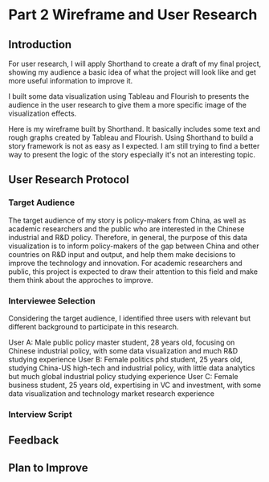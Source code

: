 # Part 2 Wireframe and User Research
## Introduction
For user research, I will apply Shorthand to create a draft of my final project, showing my audience a basic idea of what the project will look like and get more useful information to improve it. 

I built some data visualization using Tableau and Flourish to presents the audience in the user research to give them a more specific image of the visualization effects. 

Here is my wireframe built by Shorthand. It basically includes some text and rough graphs created by Tableau and Flourish. Using Shorthand to build a story framework is not as easy as I expected. I am still trying to find a better way to present the logic of the story especially it's not an interesting topic.

## User Research Protocol
### Target Audience
The target audience of my story is policy-makers from China, as well as academic researchers and the public who are interested in the Chinese industrial and R&D policy. 
Therefore, in general, the purpose of this data visualization is to inform policy-makers of the gap between China and other countries on R&D input and output, and help them make decisions to improve the technology and innovation. For academic researchers and public, this project is expected to draw their attention to this field and make them think about the approches to improve. 

### Interviewee Selection
Considering the target audience, I identified three users with relevant but different background to participate in this research.

User A: Male public policy master student, 28 years old, focusing on Chinese industrial policy, with some data visualization and much R&D studying experience
User B: Female politics phd student, 25 years old, studying China-US high-tech and industrial policy, with little data analytics but much global industrial policy studying experience
User C: Female business student, 25 years old, expertising in VC and investment, with some data visualization and technology market research experience

### Interview Script



## Feedback


## Plan to Improve


